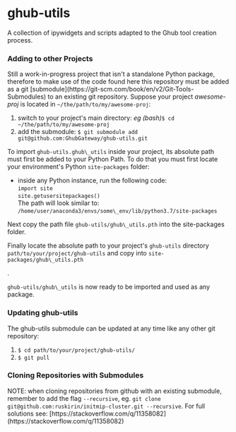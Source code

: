 # ghub-utils
A collection of ipywidgets and scripts adapted to the Ghub tool creation process.

### Adding to other Projects
<p>Still a work-in-progress project that isn't a standalone Python package, therefore to make use of the code found here 
this repository must be added as a git [submodule](https://git-scm.com/book/en/v2/Git-Tools-Submodules) to an existing git repository. 
Suppose your project <em>awesome-proj</em> is located in <code>~/the/path/to/my/awesome-proj</code>:<br>
<ol>
  <li>switch to your project's main directory: <em>eg (bash)</em><code>$ cd ~/the/path/to/my/awesome-proj</code></li>
  <li>add the submodule: <code>$ git submodule add git@github.com:GhubGateway/ghub-utils.git</code></li>
</ol>
</p>

<p>To import <code>ghub-utils.ghub\_utils</code> inside your project, its absolute path must first be added to your Python Path. To do that you must first locate your environment's Python <code>site-packages</code> folder:
<ul>
  <li>
  inside any Python instance, run the following code:<br>
    <code>import site</code><br>
    <code>site.getusersitepackages()</code><br>
  The path will look similar to: <code>/home/user/anaconda3/envs/some\_env/lib/python3.7/site-packages</code>
  </li>
</ul>
</p>

<p>Next copy the path file <code>ghub-utils/ghub\_utils.pth</code> into the site-packages folder.</p>

<p>Finally locate the absolute path to your project's <code>ghub-utils</code> directory <code>path/to/your/project/ghub-utils</code> and copy into <code>site-packages/ghub\_utils.pth</code></p>.

<p><code>ghub-utils/ghub\_utils</code> is now ready to be imported and used as any package.</p>

### Updating ghub-utils
<p>
The ghub-utils submodule can be updated at any time like any other git repository:
<ol>
  <li><code>$ cd path/to/your/project/ghub-utils/</code></li>
  <li><code>$ git pull</code></li>
</ol>
</p>

### Cloning Repositories with Submodules
<p>NOTE: when cloning repositories from github with an existing submodule, remember to add the flag <code>--recursive</code>, eg. <code>git clone git@github.com:ruskirin/initmip-cluster.git --recursive</code>. For full solutions see: [https://stackoverflow.com/q/11358082](https://stackoverflow.com/q/11358082)</p>
